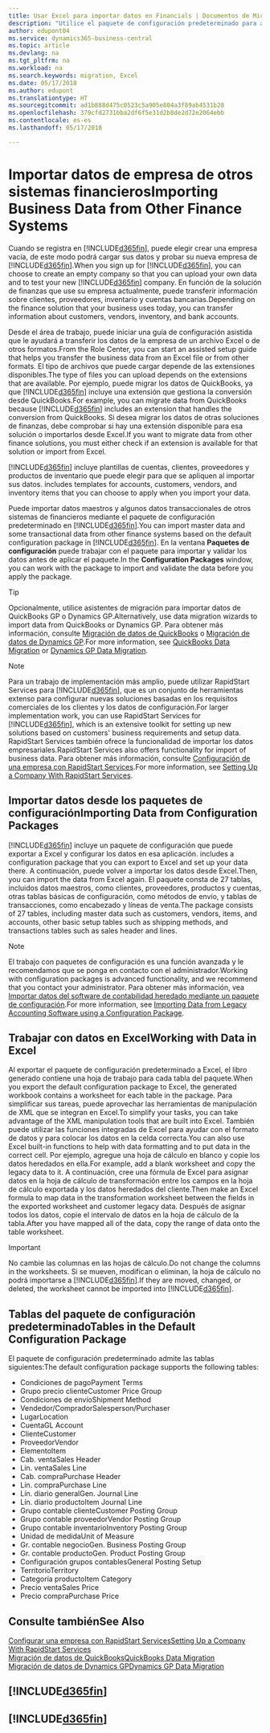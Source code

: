 ```yaml
---
title: Usar Excel para importar datos en Financials | Documentos de Microsoft
description: "Utilice el paquete de configuración predeterminado para agregar datos de cliente en Excel e importar los datos en Business Central."
author: edupont04
ms.service: dynamics365-business-central
ms.topic: article
ms.devlang: na
ms.tgt_pltfrm: na
ms.workload: na
ms.search.keywords: migration, Excel
ms.date: 05/17/2018
ms.author: edupont
ms.translationtype: HT
ms.sourcegitcommit: ad1b888d475c0523c5a905e804a3f89ab4531b28
ms.openlocfilehash: 379cfd2731bba2df6f5e31d2b8de2d72e2064ebb
ms.contentlocale: es-es
ms.lasthandoff: 05/17/2018

---
```

# <a name="importing-business-data-from-other-finance-systems"></a><span data-ttu-id="97310-103">Importar datos de empresa de otros sistemas financieros</span><span class="sxs-lookup"><span data-stu-id="97310-103">Importing Business Data from Other Finance Systems</span></span>
<span data-ttu-id="97310-104">Cuando se registra en [!INCLUDE[d365fin](includes/d365fin_md.md)], puede elegir crear una empresa vacía, de este modo podrá cargar sus datos y probar su nueva empresa de [!INCLUDE[d365fin](includes/d365fin_md.md)].</span><span class="sxs-lookup"><span data-stu-id="97310-104">When you sign up for [!INCLUDE[d365fin](includes/d365fin_md.md)], you can choose to create an empty company so that you can upload your own data and to test your new [!INCLUDE[d365fin](includes/d365fin_md.md)] company.</span></span> <span data-ttu-id="97310-105">En función de la solución de finanzas que use su empresa actualmente, puede transferir información sobre clientes, proveedores, inventario y cuentas bancarias.</span><span class="sxs-lookup"><span data-stu-id="97310-105">Depending on the finance solution that your business uses today, you can transfer information about customers, vendors, inventory, and bank accounts.</span></span>  

<span data-ttu-id="97310-106">Desde el área de trabajo, puede iniciar una guía de configuración asistida que le ayudará a transferir los datos de la empresa de un archivo Excel o de otros formatos.</span><span class="sxs-lookup"><span data-stu-id="97310-106">From the Role Center, you can start an assisted setup guide that helps you transfer the business data from an Excel file or from other formats.</span></span> <span data-ttu-id="97310-107">El tipo de archivos que puede cargar depende de las extensiones disponibles.</span><span class="sxs-lookup"><span data-stu-id="97310-107">The type of files you can upload depends on the extensions that are available.</span></span> <span data-ttu-id="97310-108">Por ejemplo, puede migrar los datos de QuickBooks, ya que [!INCLUDE[d365fin](includes/d365fin_md.md)] incluye una extensión que gestiona la conversión desde QuickBooks.</span><span class="sxs-lookup"><span data-stu-id="97310-108">For example, you can migrate data from QuickBooks because [!INCLUDE[d365fin](includes/d365fin_md.md)] includes an extension that handles the conversion from QuickBooks.</span></span> <span data-ttu-id="97310-109">Si desea migrar los datos de otras soluciones de finanzas, debe comprobar si hay una extensión disponible para esa solución o importarlos desde Excel.</span><span class="sxs-lookup"><span data-stu-id="97310-109">If you want to migrate data from other finance solutions, you must either check if an extension is available for that solution or import from Excel.</span></span>  

[!INCLUDE[d365fin](includes/d365fin_md.md)]<span data-ttu-id="97310-110"> incluye plantillas de cuentas, clientes, proveedores y productos de inventario que puede elegir para que se apliquen al importar sus datos.</span><span class="sxs-lookup"><span data-stu-id="97310-110"> includes templates for accounts, customers, vendors, and inventory items that you can choose to apply when you import your data.</span></span>

<span data-ttu-id="97310-111">Puede importar datos maestros y algunos datos transaccionales de otros sistemas de financieros mediante el paquete de configuración predeterminado en [!INCLUDE[d365fin](includes/d365fin_md.md)].</span><span class="sxs-lookup"><span data-stu-id="97310-111">You can import master data and some transactional data from other finance systems based on the default configuration package in [!INCLUDE[d365fin](includes/d365fin_md.md)].</span></span> <span data-ttu-id="97310-112">En la ventana **Paquetes de configuración** puede trabajar con el paquete para importar y validar los datos antes de aplicar el paquete.</span><span class="sxs-lookup"><span data-stu-id="97310-112">In the **Configuration Packages** window, you can work with the package to import and validate the data before you apply the package.</span></span>  

> [!TIP]  
> <span data-ttu-id="97310-113">Opcionalmente, utilice asistentes de migración para importar datos de QuickBooks GP o Dynamics GP.</span><span class="sxs-lookup"><span data-stu-id="97310-113">Alternatively, use data migration wizards to import data from QuickBooks or Dynamics GP.</span></span> <span data-ttu-id="97310-114">Para obtener más información, consulte [Migración de datos de QuickBooks](ui-extensions-quickbooks-data-migration.md) o [Migración de datos de Dynamics GP](ui-extensions-dynamicsgp-data-migration.md).</span><span class="sxs-lookup"><span data-stu-id="97310-114">For more information, see [QuickBooks Data Migration](ui-extensions-quickbooks-data-migration.md) or [Dynamics GP Data Migration](ui-extensions-dynamicsgp-data-migration.md).</span></span>

> [!NOTE]  
> <span data-ttu-id="97310-115">Para un trabajo de implementación más amplio, puede utilizar RapidStart Services para [!INCLUDE[d365fin](includes/d365fin_md.md)], que es un conjunto de herramientas extenso para configurar nuevas soluciones basadas en los requisitos comerciales de los clientes y los datos de configuración.</span><span class="sxs-lookup"><span data-stu-id="97310-115">For larger implementation work, you can use RapidStart Services for [!INCLUDE[d365fin](includes/d365fin_md.md)], which is an extensive toolkit for setting up new solutions based on customers' business requirements and setup data.</span></span> <span data-ttu-id="97310-116">RapidStart Services también ofrece la funcionalidad de importar los datos empresariales.</span><span class="sxs-lookup"><span data-stu-id="97310-116">RapidStart Services also offers functionality for import of business data.</span></span> <span data-ttu-id="97310-117">Para obtener más información, consulte [Configuración de una empresa con RapidStart Services](admin-set-up-a-company-with-rapidstart.md).</span><span class="sxs-lookup"><span data-stu-id="97310-117">For more information, see [Setting Up a Company With RapidStart Services](admin-set-up-a-company-with-rapidstart.md).</span></span>

## <a name="importing-data-from-configuration-packages"></a><span data-ttu-id="97310-118">Importar datos desde los paquetes de configuración</span><span class="sxs-lookup"><span data-stu-id="97310-118">Importing Data from Configuration Packages</span></span>
[!INCLUDE[d365fin](includes/d365fin_md.md)]<span data-ttu-id="97310-119"> incluye un paquete de configuración que puede exportar a Excel y configurar los datos en esa aplicación.</span><span class="sxs-lookup"><span data-stu-id="97310-119"> includes a configuration package that you can export to Excel and set up your data there.</span></span> <span data-ttu-id="97310-120">A continuación, puede volver a importar los datos desde Excel.</span><span class="sxs-lookup"><span data-stu-id="97310-120">Then, you can import the data from Excel again.</span></span> <span data-ttu-id="97310-121">El paquete consta de 27 tablas, incluidos datos maestros, como clientes, proveedores, productos y cuentas, otras tablas básicas de configuración, como métodos de envío, y tablas de transacciones, como encabezado y líneas de venta.</span><span class="sxs-lookup"><span data-stu-id="97310-121">The package consists of 27 tables, including master data such as customers, vendors, items, and accounts, other basic setup tables such as shipping methods, and transactions tables such as sales header and lines.</span></span>  

> [!NOTE]  
>   <span data-ttu-id="97310-122">El trabajo con paquetes de configuración es una función avanzada y le recomendamos que se ponga en contacto con el administrador.</span><span class="sxs-lookup"><span data-stu-id="97310-122">Working with configuration packages is advanced functionality, and we recommend that you contact your administrator.</span></span> <span data-ttu-id="97310-123">Para obtener más información, vea [Importar datos del software de contabilidad heredado mediante un paquete de configuración](across-import-data-configuration-packages.md).</span><span class="sxs-lookup"><span data-stu-id="97310-123">For more information, see [Importing Data from Legacy Accounting Software using a Configuration Package](across-import-data-configuration-packages.md).</span></span>

## <a name="working-with-data-in-excel"></a><span data-ttu-id="97310-124">Trabajar con datos en Excel</span><span class="sxs-lookup"><span data-stu-id="97310-124">Working with Data in Excel</span></span>
<span data-ttu-id="97310-125">Al exportar el paquete de configuración predeterminado a Excel, el libro generado contiene una hoja de trabajo para cada tabla del paquete.</span><span class="sxs-lookup"><span data-stu-id="97310-125">When you export the default configuration package to Excel, the generated workbook contains a worksheet for each table in the package.</span></span> <span data-ttu-id="97310-126">Para simplificar sus tareas, puede aprovechar las herramientas de manipulación de XML que se integran en Excel.</span><span class="sxs-lookup"><span data-stu-id="97310-126">To simplify your tasks, you can take advantage of the XML manipulation tools that are built into Excel.</span></span> <span data-ttu-id="97310-127">También puede utilizar las funciones integradas de Excel para ayudar con el formato de datos y para colocar los datos en la celda correcta.</span><span class="sxs-lookup"><span data-stu-id="97310-127">You can also use Excel built-in functions to help with data formatting and to put data in the correct cell.</span></span> <span data-ttu-id="97310-128">Por ejemplo, agregue una hoja de cálculo en blanco y copie los datos heredados en ella.</span><span class="sxs-lookup"><span data-stu-id="97310-128">For example, add a blank worksheet and copy the legacy data to it.</span></span> <span data-ttu-id="97310-129">A continuación, cree una fórmula de Excel para asignar datos en la hoja de cálculo de transformación entre los campos en la hoja de cálculo exportada y los datos heredados del cliente.</span><span class="sxs-lookup"><span data-stu-id="97310-129">Then make an Excel formula to map data in the transformation worksheet between the fields in the exported worksheet and customer legacy data.</span></span> <span data-ttu-id="97310-130">Después de asignar todos los datos, copie el intervalo de datos en la hoja de cálculo de la tabla.</span><span class="sxs-lookup"><span data-stu-id="97310-130">After you have mapped all of the data, copy the range of data onto the table worksheet.</span></span>  

> [!IMPORTANT]  
>  <span data-ttu-id="97310-131">No cambie las columnas en las hojas de cálculo.</span><span class="sxs-lookup"><span data-stu-id="97310-131">Do not change the columns in the worksheets.</span></span> <span data-ttu-id="97310-132">Si se mueven, modifican o eliminan, la hoja de cálculo no podrá importarse a [!INCLUDE[d365fin](includes/d365fin_md.md)].</span><span class="sxs-lookup"><span data-stu-id="97310-132">If they are moved, changed, or deleted, the worksheet cannot be imported into [!INCLUDE[d365fin](includes/d365fin_md.md)].</span></span>

## <a name="tables-in-the-default-configuration-package"></a><span data-ttu-id="97310-133">Tablas del paquete de configuración predeterminado</span><span class="sxs-lookup"><span data-stu-id="97310-133">Tables in the Default Configuration Package</span></span>
<span data-ttu-id="97310-134">El paquete de configuración predeterminado admite las tablas siguientes:</span><span class="sxs-lookup"><span data-stu-id="97310-134">The default configuration package supports the following tables:</span></span>

-   <span data-ttu-id="97310-135">Condiciones de pago</span><span class="sxs-lookup"><span data-stu-id="97310-135">Payment Terms</span></span>
-   <span data-ttu-id="97310-136">Grupo precio cliente</span><span class="sxs-lookup"><span data-stu-id="97310-136">Customer Price Group</span></span>
-   <span data-ttu-id="97310-137">Condiciones de envío</span><span class="sxs-lookup"><span data-stu-id="97310-137">Shipment Method</span></span>
-   <span data-ttu-id="97310-138">Vendedor/Comprador</span><span class="sxs-lookup"><span data-stu-id="97310-138">Salesperson/Purchaser</span></span>
-   <span data-ttu-id="97310-139">Lugar</span><span class="sxs-lookup"><span data-stu-id="97310-139">Location</span></span>
-   <span data-ttu-id="97310-140">Cuenta</span><span class="sxs-lookup"><span data-stu-id="97310-140">GL Account</span></span>
-   <span data-ttu-id="97310-141">Cliente</span><span class="sxs-lookup"><span data-stu-id="97310-141">Customer</span></span>
-   <span data-ttu-id="97310-142">Proveedor</span><span class="sxs-lookup"><span data-stu-id="97310-142">Vendor</span></span>
-   <span data-ttu-id="97310-143">Elemento</span><span class="sxs-lookup"><span data-stu-id="97310-143">Item</span></span>
-   <span data-ttu-id="97310-144">Cab. venta</span><span class="sxs-lookup"><span data-stu-id="97310-144">Sales Header</span></span>
-   <span data-ttu-id="97310-145">Lín. venta</span><span class="sxs-lookup"><span data-stu-id="97310-145">Sales Line</span></span>
-   <span data-ttu-id="97310-146">Cab. compra</span><span class="sxs-lookup"><span data-stu-id="97310-146">Purchase Header</span></span>
-   <span data-ttu-id="97310-147">Lín. compra</span><span class="sxs-lookup"><span data-stu-id="97310-147">Purchase Line</span></span>
-   <span data-ttu-id="97310-148">Lín. diario general</span><span class="sxs-lookup"><span data-stu-id="97310-148">Gen. Journal Line</span></span>
-   <span data-ttu-id="97310-149">Lín. diario producto</span><span class="sxs-lookup"><span data-stu-id="97310-149">Item Journal Line</span></span>
-   <span data-ttu-id="97310-150">Grupo contable cliente</span><span class="sxs-lookup"><span data-stu-id="97310-150">Customer Posting Group</span></span>
-   <span data-ttu-id="97310-151">Grupo contable proveedor</span><span class="sxs-lookup"><span data-stu-id="97310-151">Vendor Posting Group</span></span>
-   <span data-ttu-id="97310-152">Grupo contable inventario</span><span class="sxs-lookup"><span data-stu-id="97310-152">Inventory Posting Group</span></span>
-   <span data-ttu-id="97310-153">Unidad de medida</span><span class="sxs-lookup"><span data-stu-id="97310-153">Unit of Measure</span></span>
-   <span data-ttu-id="97310-154">Gr. contable negocio</span><span class="sxs-lookup"><span data-stu-id="97310-154">Gen. Business Posting Group</span></span>
-   <span data-ttu-id="97310-155">Gr. contable producto</span><span class="sxs-lookup"><span data-stu-id="97310-155">Gen. Product Posting Group</span></span>
-   <span data-ttu-id="97310-156">Configuración grupos contables</span><span class="sxs-lookup"><span data-stu-id="97310-156">General Posting Setup</span></span>
-   <span data-ttu-id="97310-157">Territorio</span><span class="sxs-lookup"><span data-stu-id="97310-157">Territory</span></span>
-   <span data-ttu-id="97310-158">Categoría producto</span><span class="sxs-lookup"><span data-stu-id="97310-158">Item Category</span></span>
-   <span data-ttu-id="97310-159">Precio venta</span><span class="sxs-lookup"><span data-stu-id="97310-159">Sales Price</span></span>
-   <span data-ttu-id="97310-160">Precio compra</span><span class="sxs-lookup"><span data-stu-id="97310-160">Purchase Price</span></span>

## <a name="see-also"></a><span data-ttu-id="97310-161">Consulte también</span><span class="sxs-lookup"><span data-stu-id="97310-161">See Also</span></span>
[<span data-ttu-id="97310-162">Configurar una empresa con RapidStart Services</span><span class="sxs-lookup"><span data-stu-id="97310-162">Setting Up a Company With RapidStart Services</span></span>](admin-set-up-a-company-with-rapidstart.md)  
[<span data-ttu-id="97310-163">Migración de datos de QuickBooks</span><span class="sxs-lookup"><span data-stu-id="97310-163">QuickBooks Data Migration</span></span>](ui-extensions-quickbooks-data-migration.md)  
[<span data-ttu-id="97310-164">Migración de datos de Dynamics GP</span><span class="sxs-lookup"><span data-stu-id="97310-164">Dynamics GP Data Migration</span></span>](ui-extensions-dynamicsgp-data-migration.md)  

## [!INCLUDE[d365fin](includes/free_trial_md.md)]  
## [!INCLUDE[d365fin](includes/training_link_md.md)]

